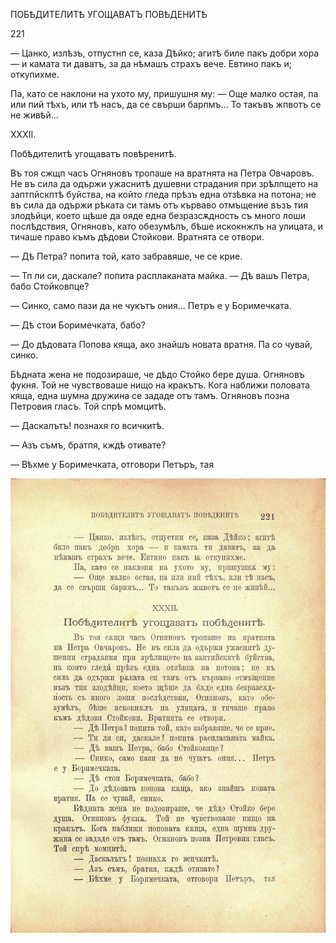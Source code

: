 ﻿ПОБѢДИТЕЛИТѢ УГОЩАВАТЪ ПОВѢДЕНИТѢ

221

— Цанко, излѣзъ, отпустнп се, каза Дѣйко; агитѣ биле пакъ добри хора — и камата ти даватъ, за да нѣмашъ страхъ вече. Евтино пакъ и; откупихме.

Па, като се наклони на ухото му, пришушня му: — Още малко остая, па или пий тѣхъ, или тѣ насъ, да се свърши барпмъ... То такъвъ жпвотъ се не живѣй...

XXXII.

Побѣдителитѣ угощаватъ повѣренитѣ.

Въ тоя сжщп часъ Огняновъ тропаше на вратнята на Петра Овчаровъ. Не въ сила да одържи ужаснитѣ душевни страдания при зрѣлпщето на заптпйскптѣ буйства, на който гледа прѣзъ една отзѣвка на потона; не въ сила да одържи рѣката си тамъ отъ кърваво отмъщение възъ тия злодѣйци, което щѣше да ояде една безразсѫдность съ много лоши послѣдствия, Огняновъ, като обезумѣлъ, бѣше искокнжлъ на улицата, и тичаше право къмъ дѣдови Стойкови. Вратнята се отвори.

— Дѣ Петра? попита той, като забравяше, че се крие.

— Тп ли си, даскале? попита расплаканата майка. — Дѣ вашъ Петра, бабо Стойковпце?

— Синко, само пази да не чукътъ ония... Петръ е у Боримечката.

— Дѣ стои Боримечката, бабо?

— До дѣдовата Попова кяща, ако знайшъ новата вратня. Па со чувай, синко.

Бѣдната жена не подозираше, че дѣдо Стойко бере душа. Огняновъ фукня. Той не чувствоваше нищо на кракътъ. Кога наближи половата кяща, една шумна дружина се зададе отъ тамъ. Огняновъ позна Петровия гласъ. Той спрѣ момцитѣ.

— Даскалътъ! познахя го всичкитѣ.

— Азъ съмъ, братпя, кждѣ отивате?

— Вѣхме у Боримечката, отговори Петъръ, тая

![original](images/250.jpg)

